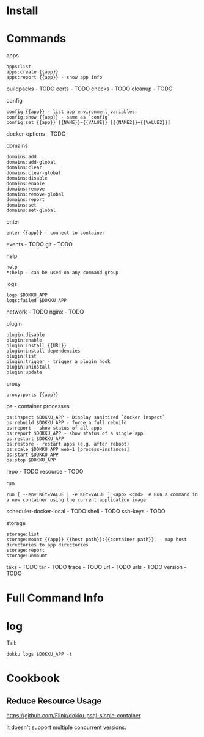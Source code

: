 # Install

# Commands

apps

    apps:list
    apps:create {{app}}
    apps:report {{app}} - show app info

buildpacks - TODO
certs - TODO
checks - TODO
cleanup - TODO

config

    config {{app}} - list app environment variables
    config:show {{app}} - same as `config`
    config:set {{app}} {{NAME}}={{VALUE}} [{{NAME2}}={{VALUE2}}]

docker-options - TODO

domains

    domains:add
    domains:add-global
    domains:clear
    domains:clear-global
    domains:disable
    domains:enable
    domains:remove
    domains:remove-global
    domains:report
    domains:set
    domains:set-global

enter

    enter {{app}} - connect to container

events - TODO
git - TODO

help

    help
    *:help - can be used on any command group

logs

    logs $DOKKU_APP
    logs:failed $DOKKU_APP

network - TODO
nginx - TODO

plugin

    plugin:disable
    plugin:enable
    plugin:install {{URL}}
    plugin:install-dependencies
    plugin:list
    plugin:trigger - trigger a plugin hook
    plugin:uninstall
    plugin:update

proxy

    proxy:ports {{app}}

ps - container processes

    ps:inspect $DOKKU_APP - Display sanitized `docker inspect`
    ps:rebuild $DOKKU_APP - force a full rebuild
    ps:report - show status of all apps
    ps:report $DOKKU_APP - show status of a single app
    ps:restart $DOKKU_APP
    ps:restore - restart apps (e.g. after reboot)
    ps:scale $DOKKU_APP web=1 [process=instances]
    ps:start $DOKKU_APP
    ps:stop $DOKKU_APP

repo - TODO
resource - TODO

run

    run [ --env KEY=VALUE | -e KEY=VALUE ] <app> <cmd>  # Run a command in a new container using the current application image

scheduler-docker-local - TODO
shell - TODO
ssh-keys - TODO

storage

    storage:list
    storage:mount {{app}} {{host path}}:{{container path}}  - map host directories to app directories
    storage:report
    storage:unmount

taks - TODO
tar - TODO
trace - TODO
url - TODO
urls - TODO
version - TODO

# Full Command Info

# log

Tail:

    dokku logs $DOKKU_APP -t

# Cookbook

## Reduce Resource Usage

https://github.com/Flink/dokku-psql-single-container

It doesn't support multiple concurrent versions.
